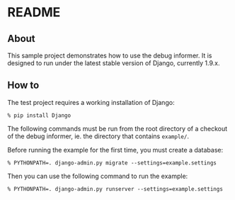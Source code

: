 # README

## About

This sample project demonstrates how to use the debug informer. It is designed
to run under the latest stable version of Django, currently 1.9.x.


## How to

The test project requires a working installation of Django:

    % pip install Django

The following commands must be run from the root directory of a checkout of
the debug informer, ie. the directory that contains ``example/``.

Before running the example for the first time, you must create a database:

    % PYTHONPATH=. django-admin.py migrate --settings=example.settings

Then you can use the following command to run the example:

    % PYTHONPATH=. django-admin.py runserver --settings=example.settings
